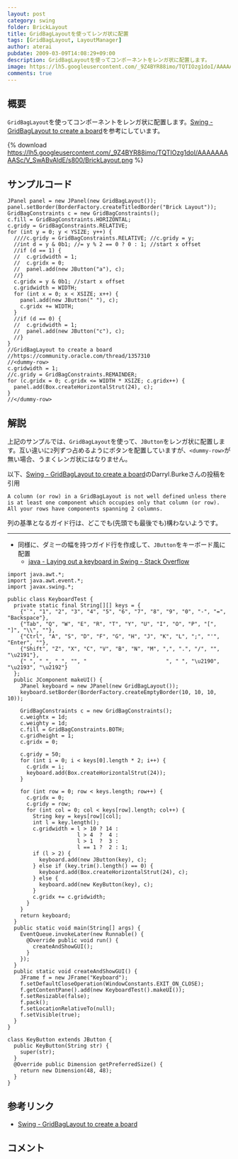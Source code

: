 ```yaml
---
layout: post
category: swing
folder: BrickLayout
title: GridBagLayoutを使ってレンガ状に配置
tags: [GridBagLayout, LayoutManager]
author: aterai
pubdate: 2009-03-09T14:08:29+09:00
description: GridBagLayoutを使ってコンポーネントをレンガ状に配置します。
image: https://lh5.googleusercontent.com/_9Z4BYR88imo/TQTIOzg1doI/AAAAAAAAASc/V_SwABvAldE/s800/BrickLayout.png
comments: true
---
```

## 概要
`GridBagLayout`を使ってコンポーネントをレンガ状に配置します。[Swing - GridBagLayout to create a board](https://community.oracle.com/thread/1357310)を参考にしています。

{% download https://lh5.googleusercontent.com/_9Z4BYR88imo/TQTIOzg1doI/AAAAAAAAASc/V_SwABvAldE/s800/BrickLayout.png %}

## サンプルコード
<pre class="prettyprint"><code>JPanel panel = new JPanel(new GridBagLayout());
panel.setBorder(BorderFactory.createTitledBorder("Brick Layout"));
GridBagConstraints c = new GridBagConstraints();
c.fill = GridBagConstraints.HORIZONTAL;
c.gridy = GridBagConstraints.RELATIVE;
for (int y = 0; y &lt; YSIZE; y++) {
  ////c.gridy = GridBagConstraints.RELATIVE; //c.gridy = y;
  //int d = y &amp; 0b1; //= y % 2 == 0 ? 0 : 1; //start x offset
  //if (d == 1) {
  //  c.gridwidth = 1;
  //  c.gridx = 0;
  //  panel.add(new JButton("a"), c);
  //}
  c.gridx = y &amp; 0b1; //start x offset
  c.gridwidth = WIDTH;
  for (int x = 0; x &lt; XSIZE; x++) {
    panel.add(new JButton(" "), c);
    c.gridx += WIDTH;
  }
  //if (d == 0) {
  //  c.gridwidth = 1;
  //  panel.add(new JButton("c"), c);
  //}
}
//GridBagLayout to create a board
//https://community.oracle.com/thread/1357310
//&lt;dummy-row&gt;
c.gridwidth = 1;
//c.gridy = GridBagConstraints.REMAINDER;
for (c.gridx = 0; c.gridx &lt;= WIDTH * XSIZE; c.gridx++) {
  panel.add(Box.createHorizontalStrut(24), c);
}
//&lt;/dummy-row&gt;
</code></pre>

## 解説
上記のサンプルでは、`GridBagLayout`を使って、`JButton`をレンガ状に配置します。互い違いに`2`列ずつ占めるようにボタンを配置していますが、`<dummy-row>`が無い場合、うまくレンガ状にはなりません。

以下、[Swing - GridBagLayout to create a board](https://community.oracle.com/thread/1357310)のDarryl.Burkeさんの投稿を引用

	A column (or row) in a GridBagLayout is not well defined unless there is at least one component which occupies only that column (or row). All your rows have components spanning 2 columns.

列の基準となるガイド行は、どこでも(先頭でも最後でも)構わないようです。

- - - -
- 同様に、ダミーの幅を持つガイド行を作成して、`JButton`をキーボード風に配置
    - [java - Laying out a keyboard in Swing - Stack Overflow](https://stackoverflow.com/questions/24622279/laying-out-a-keyboard-in-swing)

<!-- dummy comment line for breaking list -->

<pre class="prettyprint"><code>import java.awt.*;
import java.awt.event.*;
import javax.swing.*;

public class KeyboardTest {
  private static final String[][] keys = {
    {"`", "1", "2", "3", "4", "5", "6", "7", "8", "9", "0", "-", "=", "Backspace"},
    {"Tab", "Q", "W", "E", "R", "T", "Y", "U", "I", "O", "P", "[", "]", "\\", ""},
    {"Ctrl", "A", "S", "D", "F", "G", "H", "J", "K", "L", ";", "'", "Enter", ""},
    {"Shift", "Z", "X", "C", "V", "B", "N", "M", ",", ".", "/", "", "\u2191"},
    {" ", " ", " ", "", "                         ", " ", "\u2190", "\u2193", "\u2192"}
  };
  public JComponent makeUI() {
    JPanel keyboard = new JPanel(new GridBagLayout());
    keyboard.setBorder(BorderFactory.createEmptyBorder(10, 10, 10, 10));

    GridBagConstraints c = new GridBagConstraints();
    c.weightx = 1d;
    c.weighty = 1d;
    c.fill = GridBagConstraints.BOTH;
    c.gridheight = 1;
    c.gridx = 0;

    c.gridy = 50;
    for (int i = 0; i &lt; keys[0].length * 2; i++) {
      c.gridx = i;
      keyboard.add(Box.createHorizontalStrut(24));
    }

    for (int row = 0; row &lt; keys.length; row++) {
      c.gridx = 0;
      c.gridy = row;
      for (int col = 0; col &lt; keys[row].length; col++) {
        String key = keys[row][col];
        int l = key.length();
        c.gridwidth = l &gt; 10 ? 14 :
                      l &gt; 4  ?  4 :
                      l &gt; 1  ?  3 :
                      l == 1 ?  2 : 1;
        if (l &gt; 2) {
          keyboard.add(new JButton(key), c);
        } else if (key.trim().length() == 0) {
          keyboard.add(Box.createHorizontalStrut(24), c);
        } else {
          keyboard.add(new KeyButton(key), c);
        }
        c.gridx += c.gridwidth;
      }
    }
    return keyboard;
  }
  public static void main(String[] args) {
    EventQueue.invokeLater(new Runnable() {
      @Override public void run() {
        createAndShowGUI();
      }
    });
  }
  public static void createAndShowGUI() {
    JFrame f = new JFrame("Keyboard");
    f.setDefaultCloseOperation(WindowConstants.EXIT_ON_CLOSE);
    f.getContentPane().add(new KeyboardTest().makeUI());
    f.setResizable(false);
    f.pack();
    f.setLocationRelativeTo(null);
    f.setVisible(true);
  }
}

class KeyButton extends JButton {
  public KeyButton(String str) {
    super(str);
  }
  @Override public Dimension getPreferredSize() {
    return new Dimension(48, 48);
  }
}
</code></pre>

## 参考リンク
- [Swing - GridBagLayout to create a board](https://community.oracle.com/thread/1357310)

<!-- dummy comment line for breaking list -->

## コメント
